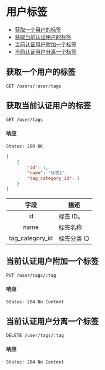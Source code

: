 # 用户标签

- [获取一个用户的标签](#获取一个用户的标签)
- [获取当前认证用户的标签](#获取当前认证用户的标签)
- [当前认证用户附加一个标签](#当前认证用户附加一个标签)
- [当前认证用户分离一个标签](#当前认证用户分离一个标签)

## 获取一个用户的标签

```
GET /users/:user/tags
```

## 获取当前认证用户的标签

```
GET /user/tags
```

#### 响应

```
Status: 200 OK
```
```json
[
    {
        "id": 1,
        "name": "标签1",
        "tag_category_id": 1
    }
]
```

| 字段 | 描述 |
|:----:|----|
| id | 标签 ID。 |
| name | 标签名称 |
| tag_category_id | 标签分类 ID |

## 当前认证用户附加一个标签

```
PUT /user/tags/:tag
```

#### 响应

```
Status: 204 No Content
```

## 当前认证用户分离一个标签

```
DELETE /user/tags/:tag
```

#### 响应

```
Status: 204 No Content
```
